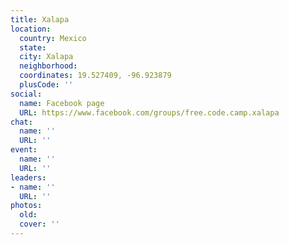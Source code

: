 ```yaml
---
title: Xalapa
location:
  country: Mexico
  state: 
  city: Xalapa
  neighborhood: 
  coordinates: 19.527409, -96.923879
  plusCode: ''
social:
  name: Facebook page
  URL: https://www.facebook.com/groups/free.code.camp.xalapa
chat:
  name: ''
  URL: ''
event:
  name: ''
  URL: ''
leaders:
- name: ''
  URL: ''
photos:
  old: 
  cover: ''
---
```


